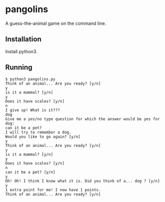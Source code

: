 # pangolins

A guess-the-animal game on the command line.

## Installation

Install python3.

## Running

```
$ python3 pangolins.py
Think of an animal... Are you ready? [y/n] 
y
is it a mammal? [y/n] 
y
Does it have scales? [y/n] 
n
I give up! What is it???
dog
Give me a yes/no type question for which the answer would be yes for dog:
can it be a pet?
I will try to remember a dog.
Would you like to go again? [y/n] 
y
Think of an animal... Are you ready? [y/n] 
y
is it a mammal? [y/n] 
y
Does it have scales? [y/n] 
n
can it be a pet? [y/n] 
y
Oh! Oh! I think I know what it is. Did you think of a... dog ? [y/n] 
y
1 extra point for me! I now have 1 points.
Think of an animal... Are you ready? [y/n] 
```

